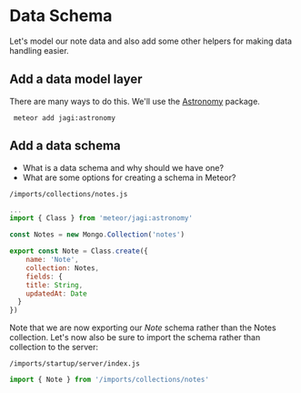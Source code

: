 # Data Schema

Let's model our note data and also add some other helpers for making data handling easier.

## Add a data model layer

There are many ways to do this.  We'll use the [Astronomy](https://github.com/jagi/meteor-astronomy/) package.

```  meteor add jagi:astronomy ```

## Add a data schema

- What is a data schema and why should we have one?
- What are some options for creating a schema in Meteor?

``` /imports/collections/notes.js ```

```js
...
import { Class } from 'meteor/jagi:astronomy'

const Notes = new Mongo.Collection('notes')

export const Note = Class.create({
	name: 'Note',
	collection: Notes,
	fields: {
    title: String,
    updatedAt: Date 
  }
})
```

Note that we are now exporting our *Note* schema rather than the Notes collection.  Let's now also be sure to import the schema rather than collection to the server:

``` /imports/startup/server/index.js ```

```js 
import { Note } from '/imports/collections/notes'
```





